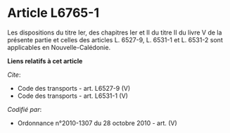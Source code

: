 # Article L6765-1

Les dispositions du titre Ier, des chapitres Ier et II du titre II du livre V de la présente partie et celles des articles L.
6527-9, L. 6531-1 et L. 6531-2 sont applicables en Nouvelle-Calédonie.

**Liens relatifs à cet article**

_Cite_:

  - Code des transports - art. L6527-9 (V)
  - Code des transports - art. L6531-1 (V)

_Codifié par_:

  - Ordonnance n°2010-1307 du 28 octobre 2010 - art. (V)
